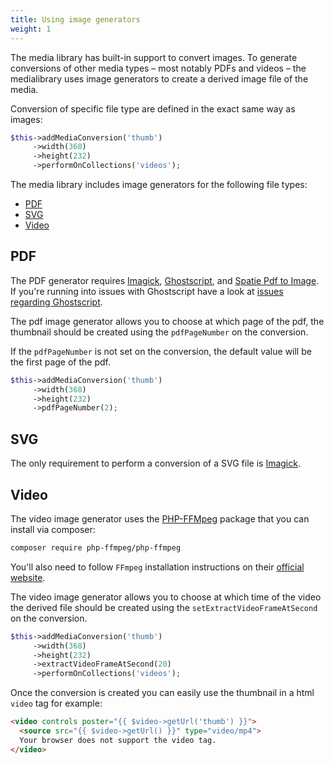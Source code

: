 ```yaml
---
title: Using image generators
weight: 1
---
```


The media library has built-in support to convert images. To generate conversions of other media types – most notably PDFs and videos – the medialibrary uses image generators to create a derived image file of the media. 

Conversion of specific file type are defined in the exact same way as images:

```php
$this->addMediaConversion('thumb')
     ->width(368)
     ->height(232)
     ->performOnCollections('videos');
```

The media library includes image generators for the following file types:

- [PDF](/laravel-medialibrary/v8/converting-other-file-types/using-image-generators#pdf)
- [SVG](/laravel-medialibrary/v8/converting-other-file-types/using-image-generators#svg)
- [Video](/laravel-medialibrary/v8/converting-other-file-types/using-image-generators#video)

## PDF

The PDF generator requires [Imagick](http://php.net/manual/en/imagick.setresolution.php), [Ghostscript](https://www.ghostscript.com/), and [Spatie Pdf to Image](https://github.com/spatie/pdf-to-image). If you're running into issues with Ghostscript have a look at [issues regarding Ghostscript](https://github.com/spatie/pdf-to-image/blob/master/README.md#issues-regarding-ghostscript).

The pdf image generator allows you to choose at which page of the pdf, the thumbnail should be created using the `pdfPageNumber` on the conversion.

If the `pdfPageNumber` is not set on the conversion, the default value will be the first page of the pdf.

```php
$this->addMediaConversion('thumb')
     ->width(368)
     ->height(232)
     ->pdfPageNumber(2);
```

## SVG

The only requirement to perform a conversion of a SVG file is [Imagick](http://php.net/manual/en/imagick.setresolution.php).

## Video

The video image generator uses the [PHP-FFMpeg](https://github.com/PHP-FFMpeg/PHP-FFMpeg) package that you can install via composer:

```bash
composer require php-ffmpeg/php-ffmpeg
```

You'll also need to follow `FFmpeg` installation instructions on their [official website](https://ffmpeg.org/download.html).

The video image generator allows you to choose at which time of the video the derived file should be created using the `setExtractVideoFrameAtSecond` on the conversion.

```php
$this->addMediaConversion('thumb')
     ->width(368)
     ->height(232)
     ->extractVideoFrameAtSecond(20)
     ->performOnCollections('videos');
```

Once the conversion is created you can easily use the thumbnail in a html `video` tag for example:

```html
<video controls poster="{{ $video->getUrl('thumb') }}">
  <source src="{{ $video->getUrl() }}" type="video/mp4">
  Your browser does not support the video tag.
</video>
```

